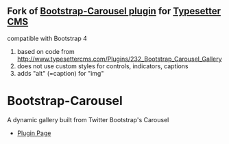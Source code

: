 ## Fork of [Bootstrap-Carousel plugin](https://github.com/Typesetter/Bootstrap-Carousel) for [Typesetter CMS](https://github.com/Typesetter/Typesetter)
compatible with Bootstrap 4

1. based on code from http://www.typesettercms.com/Plugins/232_Bootstrap_Carousel_Gallery
2. does not use custom styles for controls, indicators, captions
3. adds "alt" (=caption) for "img"



# Bootstrap-Carousel
A dynamic gallery built from Twitter Bootstrap's Carousel
* [Plugin Page](http://www.typesettercms.com/Plugins/232_Bootstrap_Carousel_Gallery)
